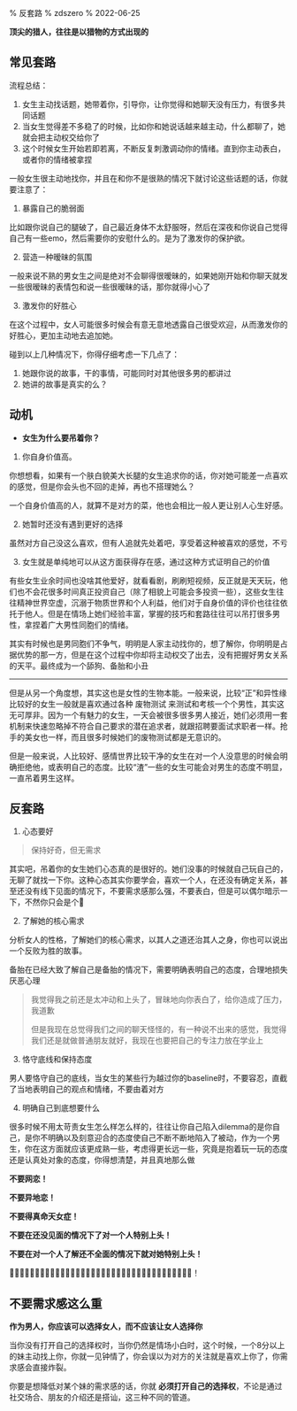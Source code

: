 % 反套路
% zdszero
% 2022-06-25

**顶尖的猎人，往往是以猎物的方式出现的**

## 常见套路

流程总结：

1. 女生主动找话题，她带着你，引导你，让你觉得和她聊天没有压力，有很多共同话题
2. 当女生觉得差不多稳了的时候，比如你和她说话越来越主动，什么都聊了，她就会把主动权交给你了
3. 这个时候女生开始若即若离，不断反复刺激调动你的情绪。直到你主动表白，或者你的情绪被拿捏

一般女生很主动地找你，并且在和你不是很熟的情况下就讨论这些话题的话，你就要注意了：

1. 暴露自己的脆弱面

比如跟你说自己的腿破了，自己最近身体不太舒服呀，然后在深夜和你说自己觉得自己有一些emo，然后需要你的安慰什么的。是为了激发你的保护欲。

2. 营造一种暧昧的氛围

一般来说不熟的男女生之间是绝对不会聊得很暧昧的，如果她刚开始和你聊天就发一些很暧昧的表情包和说一些很暧昧的话，那你就得小心了

3. 激发你的好胜心

在这个过程中，女人可能很多时候会有意无意地透露自己很受欢迎，从而激发你的好胜心，更加主动地去追加她。

碰到以上几种情况下，你得仔细考虑一下几点了：

1. 她跟你说的故事，干的事情，可能同时对其他很多男的都讲过
2. 她讲的故事是真实的么？

## 动机

* **女生为什么要吊着你？**

1. 你自身价值高。

你想想看，如果有一个肤白貌美大长腿的女生追求你的话，你对她可能差一点喜欢的感觉，但是你会头也不回的走掉，再也不搭理她么？

一个自身价值高的人，就算不是对方的菜，他也会相比一般人更让别人心生好感。

2. 她暂时还没有遇到更好的选择

虽然对方自己没这么喜欢，但有人追就先处着吧，享受着这种被喜欢的感觉，不亏

3. 女生就是单纯地可以从这方面获得存在感，通过这种方式证明自己的价值

有些女生业余时间也没啥其他爱好，就看看剧，刷刷短视频，反正就是天天玩，他们也不会花很多时间真正投资自己（除了相貌上可能会多投资一些），这些女生往往精神世界空虚，沉溺于物质世界和个人利益，他们对于自身价值的评价也往往依托于他人。但是在情场上她们经验丰富，掌握的技巧和套路往往可以吊打很多男性，拿捏着广大男性同胞们的情绪。

其实有时候也是男同胞们不争气，明明是人家主动找你的，想了解你，你明明是占据优势的那一方，但是在这个过程中你却将主动权交了出去，没有把握好男女关系的天平。最终成为一个舔狗、备胎和小丑

------

但是从另一个角度想，其实这也是女性的生物本能。一般来说，比较“正”和异性缘比较好的女生一般就是喜欢通过各种 废物测试 来测试和考核一个个男性，其实这无可厚非。因为一个有魅力的女生，一天会被很多很多男人接近，她们必须用一套机制来快速忽略掉不符合自己要求的潜在追求者，就跟招聘要面试求职者一样。抢手的美女也一样，而且很多时候她们的废物测试都是无意识的。

但是一般来说，人比较好、感情世界比较干净的女生在对一个人没意思的时候会明确拒绝他，或表明自己的态度。比较“渣”一些的女生可能会对男生的态度不明显，一直吊着男生这样。

## 反套路

1. 心态要好

> 保持好奇，但无需求

其实吧，吊着你的女生她们心态真的是很好的。她们没事的时候就自己玩自己的，无聊了就找一下你。这种心态其实你要学会，喜欢一个人，在还没有确定关系，甚至还没有线下见面的情况下，不要需求感那么强，不要表白，但是可以偶尔暗示一下，不然你只会是个🤡

2. 了解她的核心需求

分析女人的性格，了解她们的核心需求，以其人之道还治其人之身，你也可以说出一个反败为胜的故事。

备胎在已经大致了解自己是备胎的情况下，需要明确表明自己的态度，合理地损失厌恶心理

> 我觉得我之前还是太冲动和上头了，冒昧地向你表白了，给你造成了压力，我道歉
>
> 但是我现在总觉得我们之间的聊天怪怪的，有一种说不出来的感觉，我觉得我们还是就做普通朋友就好，我现在也要把自己的专注力放在学业上

3. 恪守底线和保持态度

男人要恪守自己的底线，当女生的某些行为越过你的baseline时，不要容忍，直截了当地表明自己的观点和情绪，不要由着对方

4. 明确自己到底想要什么

很多时候不用太苛责女生怎么样怎么样的，往往让你自己陷入dilemma的是你自己，是你不明确以及刻意迎合的态度使自己不断不断地陷入了被动，作为一个男生，你在这方面就应该更成熟一些，考虑得更长远一些，究竟是抱着玩一玩的态度还是认真处对象的态度，你得想清楚，并且真地那么做

**不要网恋！**

**不要异地恋！**

**不要得真命天女症！**

**不要在还没见面的情况下了对一个人特别上头！**

**不要在对一个人了解还不全面的情况下就对她特别上头！**

🤡🤡🤡🤡🤡🤡🤡🤡🤡🤡🤡🤡🤡🤡🤡🤡🤡🤡🤡🤡🤡🤡🤡🤡🤡🤡🤡🤡🤡🤡🤡🤡🤡🤡🤡🤡！

## 不要需求感这么重

**作为男人，你应该可以选择女人，而不应该让女人选择你**

当你没有打开自己的选择权时，当你仍然是情场小白时，这个时候，一个8分以上的妹主动找上你，你就一见钟情了，你会误以为对方的关注就是喜欢上你了，你需求感会直接炸裂。

你要是想降低对某个妹的需求感的话，你就 **必须打开自己的选择权**，不论是通过社交场合、朋友的介绍还是搭讪，这三种不同的管道。

